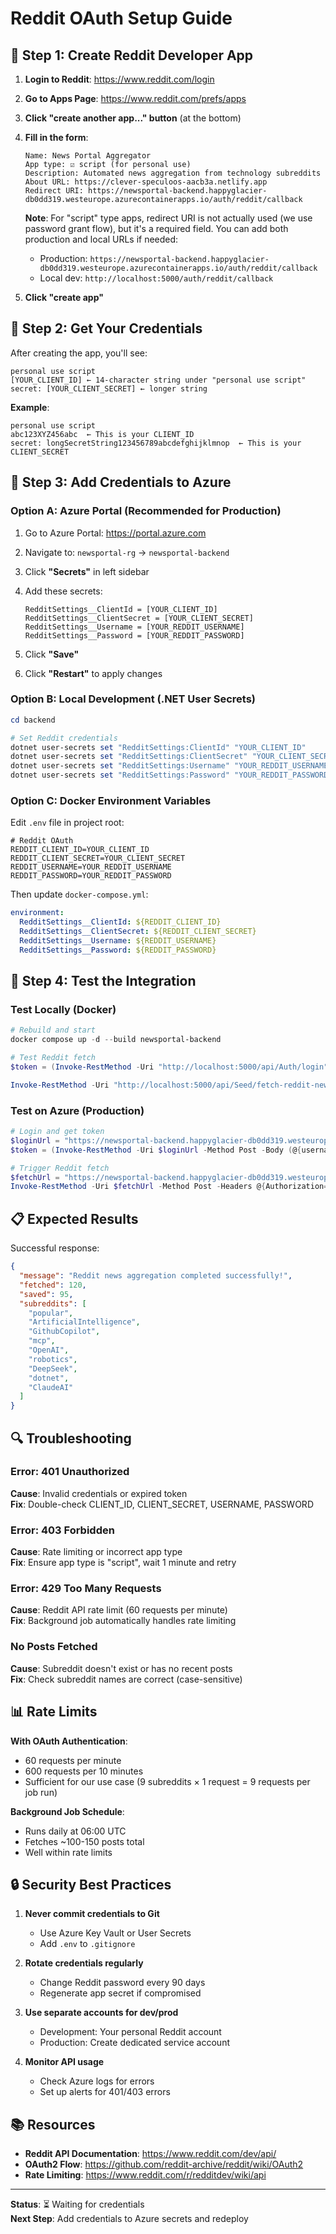 # Reddit OAuth Setup Guide

## 🎯 Step 1: Create Reddit Developer App

1. **Login to Reddit**: https://www.reddit.com/login
2. **Go to Apps Page**: https://www.reddit.com/prefs/apps
3. **Click "create another app..." button** (at the bottom)
4. **Fill in the form**:

   ```
   Name: News Portal Aggregator
   App type: ☑️ script (for personal use)
   Description: Automated news aggregation from technology subreddits
   About URL: https://clever-speculoos-aacb3a.netlify.app
   Redirect URI: https://newsportal-backend.happyglacier-db0dd319.westeurope.azurecontainerapps.io/auth/reddit/callback
   ```

   **Note**: For "script" type apps, redirect URI is not actually used (we use password grant flow), but it's a required field. You can add both production and local URLs if needed:
   - Production: `https://newsportal-backend.happyglacier-db0dd319.westeurope.azurecontainerapps.io/auth/reddit/callback`
   - Local dev: `http://localhost:5000/auth/reddit/callback`

5. **Click "create app"**

## 🔑 Step 2: Get Your Credentials

After creating the app, you'll see:

```
personal use script
[YOUR_CLIENT_ID] ← 14-character string under "personal use script"
secret: [YOUR_CLIENT_SECRET] ← longer string
```

**Example**:
```
personal use script
abc123XYZ456abc  ← This is your CLIENT_ID
secret: longSecretString123456789abcdefghijklmnop  ← This is your CLIENT_SECRET
```

## 🔐 Step 3: Add Credentials to Azure

### Option A: Azure Portal (Recommended for Production)

1. Go to Azure Portal: https://portal.azure.com
2. Navigate to: `newsportal-rg` → `newsportal-backend`
3. Click **"Secrets"** in left sidebar
4. Add these secrets:

   ```
   RedditSettings__ClientId = [YOUR_CLIENT_ID]
   RedditSettings__ClientSecret = [YOUR_CLIENT_SECRET]
   RedditSettings__Username = [YOUR_REDDIT_USERNAME]
   RedditSettings__Password = [YOUR_REDDIT_PASSWORD]
   ```

5. Click **"Save"**
6. Click **"Restart"** to apply changes

### Option B: Local Development (.NET User Secrets)

```powershell
cd backend

# Set Reddit credentials
dotnet user-secrets set "RedditSettings:ClientId" "YOUR_CLIENT_ID"
dotnet user-secrets set "RedditSettings:ClientSecret" "YOUR_CLIENT_SECRET"
dotnet user-secrets set "RedditSettings:Username" "YOUR_REDDIT_USERNAME"
dotnet user-secrets set "RedditSettings:Password" "YOUR_REDDIT_PASSWORD"
```

### Option C: Docker Environment Variables

Edit `.env` file in project root:

```env
# Reddit OAuth
REDDIT_CLIENT_ID=YOUR_CLIENT_ID
REDDIT_CLIENT_SECRET=YOUR_CLIENT_SECRET
REDDIT_USERNAME=YOUR_REDDIT_USERNAME
REDDIT_PASSWORD=YOUR_REDDIT_PASSWORD
```

Then update `docker-compose.yml`:

```yaml
environment:
  RedditSettings__ClientId: ${REDDIT_CLIENT_ID}
  RedditSettings__ClientSecret: ${REDDIT_CLIENT_SECRET}
  RedditSettings__Username: ${REDDIT_USERNAME}
  RedditSettings__Password: ${REDDIT_PASSWORD}
```

## 🧪 Step 4: Test the Integration

### Test Locally (Docker)

```powershell
# Rebuild and start
docker compose up -d --build newsportal-backend

# Test Reddit fetch
$token = (Invoke-RestMethod -Uri "http://localhost:5000/api/Auth/login" -Method Post -Body (@{username="admin";password="admin123"}|ConvertTo-Json) -ContentType "application/json").token

Invoke-RestMethod -Uri "http://localhost:5000/api/Seed/fetch-reddit-news" -Method Post -Headers @{Authorization="Bearer $token"}
```

### Test on Azure (Production)

```powershell
# Login and get token
$loginUrl = "https://newsportal-backend.happyglacier-db0dd319.westeurope.azurecontainerapps.io/api/Auth/login"
$token = (Invoke-RestMethod -Uri $loginUrl -Method Post -Body (@{username="admin";password="admin123"}|ConvertTo-Json) -ContentType "application/json").token

# Trigger Reddit fetch
$fetchUrl = "https://newsportal-backend.happyglacier-db0dd319.westeurope.azurecontainerapps.io/api/Seed/fetch-reddit-news"
Invoke-RestMethod -Uri $fetchUrl -Method Post -Headers @{Authorization="Bearer $token"}
```

## 📋 Expected Results

Successful response:
```json
{
  "message": "Reddit news aggregation completed successfully!",
  "fetched": 120,
  "saved": 95,
  "subreddits": [
    "popular",
    "ArtificialIntelligence",
    "GithubCopilot",
    "mcp",
    "OpenAI",
    "robotics",
    "DeepSeek",
    "dotnet",
    "ClaudeAI"
  ]
}
```

## 🔍 Troubleshooting

### Error: 401 Unauthorized
**Cause**: Invalid credentials or expired token  
**Fix**: Double-check CLIENT_ID, CLIENT_SECRET, USERNAME, PASSWORD

### Error: 403 Forbidden
**Cause**: Rate limiting or incorrect app type  
**Fix**: Ensure app type is "script", wait 1 minute and retry

### Error: 429 Too Many Requests
**Cause**: Reddit API rate limit (60 requests per minute)  
**Fix**: Background job automatically handles rate limiting

### No Posts Fetched
**Cause**: Subreddit doesn't exist or has no recent posts  
**Fix**: Check subreddit names are correct (case-sensitive)

## 📊 Rate Limits

**With OAuth Authentication**:
- 60 requests per minute
- 600 requests per 10 minutes
- Sufficient for our use case (9 subreddits × 1 request = 9 requests per job run)

**Background Job Schedule**:
- Runs daily at 06:00 UTC
- Fetches ~100-150 posts total
- Well within rate limits

## 🔒 Security Best Practices

1. **Never commit credentials to Git**
   - Use Azure Key Vault or User Secrets
   - Add `.env` to `.gitignore`

2. **Rotate credentials regularly**
   - Change Reddit password every 90 days
   - Regenerate app secret if compromised

3. **Use separate accounts for dev/prod**
   - Development: Your personal Reddit account
   - Production: Create dedicated service account

4. **Monitor API usage**
   - Check Azure logs for errors
   - Set up alerts for 401/403 errors

## 📚 Resources

- **Reddit API Documentation**: https://www.reddit.com/dev/api/
- **OAuth2 Flow**: https://github.com/reddit-archive/reddit/wiki/OAuth2
- **Rate Limiting**: https://www.reddit.com/r/redditdev/wiki/api

---

**Status**: ⏳ Waiting for credentials  
**Next Step**: Add credentials to Azure secrets and redeploy

